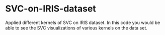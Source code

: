 # SVC-on-IRIS-dataset
Applied different kernels of SVC on IRIS dataset.
In this code you would be able to see the SVC visualizations of various kernels on the data set.
